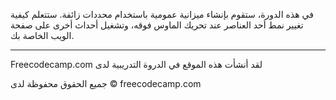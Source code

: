في هذه الدورة، ستقوم بإنشاء ميزانية عمومية باستخدام محددات زائفة. ستتعلم كيفية تغيير نمط أحد العناصر عند تحريك الماوس فوقه، وتشغيل أحداث أخرى على صفحة الويب الخاصة بك.


----------------------------------------------------
Freecodecamp.com لقد أنشأت هذه الموقع في الدروة التدريبية لدى 

جميع الحقوق محفوظة لدى 
© freecodecamp.com